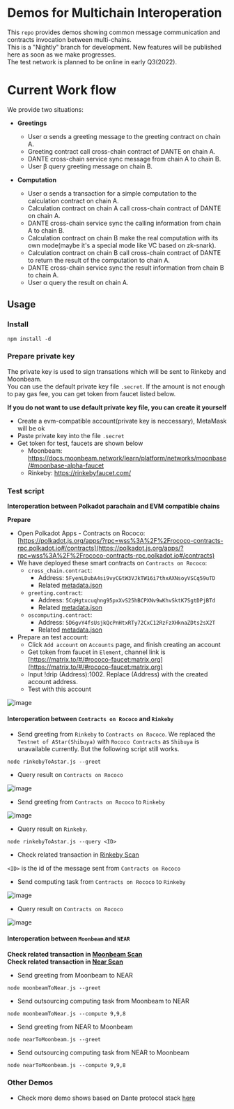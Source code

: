 # Demos for Multichain Interoperation

This `repo` provides demos showing common message communication and contracts invocation between multi-chains.  
This is a "Nightly" branch for development. New features will be published here as soon as we make progresses.  
The test network is planned to be online in early Q3(2022).

# Current Work flow
We provide two situations:
- **Greetings**
  * User α sends a greeting message to the greeting contract on chain A.
  * Greeting contract call cross-chain contract of DANTE on chain A.
  * DANTE cross-chain service sync message from chain A to chain B.
  * User β query greeting message on chain B.

- **Computation**
  * User α sends a transaction for a simple computation to the calculation contract on chain A.
  * Calculation contract on chain A call cross-chain contract of DANTE on chain A.
  * DANTE cross-chain service sync the calling information from chain A to chain B.
  * Calculation contract on chain B make the real computation with its own mode(maybe it's a special mode like VC based on zk-snark).
  * Calculation contract on chain B call cross-chain contract of DANTE to return the result of the computation to chain A.
  * DANTE cross-chain service sync the result information from chain B to chain A.
  * User α query the result on chain A.

## Usage

### Install
```
npm install -d
```

### Prepare private key
The private key is used to sign transations which will be sent to Rinkeby and Moonbeam.  
You can use the default private key file `.secret`. If the amount is not enough to pay gas fee, you can get token from faucet listed below.  

**If you do not want to use default private key file, you can create it yourself**
- Create a evm-compatible account(private key is neccessary), MetaMask will be ok
- Paste private key into the file `.secret`
- Get token for test, faucets are shown below
  - Moonbeam: https://docs.moonbeam.network/learn/platform/networks/moonbase/#moonbase-alpha-faucet
  - Rinkeby: https://rinkebyfaucet.com/

### Test script

**Interoperation between Polkadot parachain and EVM compatible chains**

**Prepare**
- Open Polkadot Apps - Contracts on Rococo: [https://polkadot.js.org/apps/?rpc=wss%3A%2F%2Frococo-contracts-rpc.polkadot.io#/contracts](https://polkadot.js.org/apps/?rpc=wss%3A%2F%2Frococo-contracts-rpc.polkadot.io#/contracts)
- We have deployed these smart contracts on `Contracts on Rococo`:
    - `cross_chain.contract`: 
        - Address: `5FyenLDubA4si9vyCGtW3VJkTW16i7thxAXNsoyVSCq59uTD`
        - Related [metadata.json](../../src/ink!/core-contract/bin/cross_chain_metadata.json)
    - `greeting.contract`:          
        - Address: `5CqHgtxcuqhng95pxXvS25hBCPXNv9wKhvSktK7SgtDPjBTd`
        - Related [metadata.json](../../src/ink!/usage-contract/greeting/bin/greeting_metadata.json)
    - `oscomputing.contract`:
        - Address: `5D6gvY4fsUsjkQcPnHtxRTy72CxC12RzFzXHknaZDts2sX2T`
        - Related [metadata.json](../../src/ink!/usage-contract/oscomputing/bin/os_computing_metadata.json)
- Prepare an test account:
    - Click `Add account` on `Accounts` page, and finish creating an account
    - Get token from faucet in `Element`, channel link is [https://matrix.to/#/#rococo-faucet:matrix.org](https://matrix.to/#/#rococo-faucet:matrix.org)
    - Input !drip (Address):1002. Replace (Address) with the created account address.
    - Test with this account

![image](https://user-images.githubusercontent.com/83757490/174969528-b880803b-1e27-47d0-80cb-d4bed375cf1d.png)

#### **Interoperation between `Contracts on Rococo` and `Rinkeby`**

- Send greeting from `Rinkeby` to `Contracts on Rococo`. We replaced the `Testnet of AStar(Shibuya)` with `Rococo Contracts` as `Shibuya` is unavailable currently. But the following script still works.
```
node rinkebyToAstar.js --greet
```

- Query result on `Contracts on Rococo`

![image](https://user-images.githubusercontent.com/83757490/174969839-f4733c11-02b7-4c82-942c-5cecbff87e51.png)

- Send greeting from `Contracts on Rococo` to `Rinkeby`

![image](https://user-images.githubusercontent.com/83757490/174970370-b6cc7bf5-dc77-45c6-b377-7316b2c88529.png)

- Query result on `Rinkeby`. 
```
node rinkebyToAstar.js --query <ID>
```
- Check related transaction in [Rinkeby Scan](https://rinkeby.etherscan.io/)

`<ID>` is the id of the message sent from `Contracts on Rococo`

- Send computing task from `Contracts on Rococo` to `Rinkeby`

![image](https://user-images.githubusercontent.com/83757490/174970600-bb4855ff-5a7f-4b1f-b744-193d97c297fe.png)

- Query result on `Contracts on Rococo`

![image](https://user-images.githubusercontent.com/83757490/174970671-81320a68-4d66-407f-8998-a85aee26fdb9.png)

#### **Interoperation between `Moonbeam` and `NEAR`**  

**Check related transaction in [Moonbeam Scan](https://moonbase.moonscan.io/)**  
**Check related transaction in [Near Scan](https://explorer.testnet.near.org/)**

- Send greeting from Moonbeam to NEAR
```
node moonbeamToNear.js --greet
```

- Send outsourcing computing task from Moonbeam to NEAR
```
node moonbeamToNear.js --compute 9,9,8
```

- Send greeting from NEAR to Moonbeam
```
node nearToMoonbeam.js --greet
```

- Send outsourcing computing task from NEAR to Moonbeam 
```
node nearToMoonbeam.js --compute 9,9,8
```

### Other Demos
* Check more demo shows based on Dante protocol stack [here](https://github.com/dantenetwork/Demo-Show)
